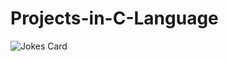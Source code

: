 # Projects-in-C-Language


<!-- HTML -->
<img src="https://readme-jokes.vercel.app/api?&theme=calm&align=center" alt="Jokes Card" />
